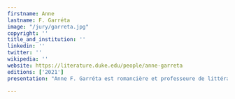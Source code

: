 ```yaml
---
firstname: Anne
lastname: F. Garréta
image: "/jury/garreta.jpg"
copyright: ''
title_and_institution: ''
linkedin: ''
twitter: ''
wikipedia: ''
website: https://literature.duke.edu/people/anne-garreta
editions: ['2021']
presentation: "Anne F. Garréta est romancière et professeure de littérature aux universités de Duke (Etats-Unis) et Rennes 2 (France). Elle a publié sept romans, dont Pas un jour qui a été récompensé en 2002 par le Prix Médicis. Elle est membre de l'OuLiPo, et jurée du Prix Médicis."

---
```

